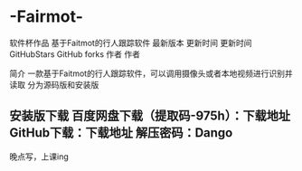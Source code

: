 # -Fairmot-
软件杯作品
基于Faitmot的行人跟踪软件
最新版本 更新时间 更新时间 GitHubStars GitHub forks 作者 作者

简介
一款基于Faitmot的行人跟踪软件，可以调用摄像头或者本地视频进行识别并读取
分为源码版和安装版

安装版下载
百度网盘下载（提取码-975h）：下载地址
GitHub下载：下载地址
解压密码：Dango
-------------------------------------------------------
晚点写，上课ing
